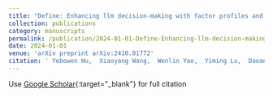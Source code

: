 ```yaml
---
title: "Define: Enhancing llm decision-making with factor profiles and analogical reasoning"
collection: publications
category: manuscripts
permalink: /publication/2024-01-01-Define-Enhancing-llm-decision-making-with-factor-profiles-and-analogical-reasoning
date: 2024-01-01
venue: 'arXiv preprint arXiv:2410.01772'
citation: ' Yebowen Hu,  Xiaoyang Wang,  Wenlin Yao,  Yiming Lu,  Daoan Zhang,  Hassan Foroosh,  Dong Yu,  Fei Liu, &quot;Define: Enhancing llm decision-making with factor profiles and analogical reasoning.&quot; arXiv preprint arXiv:2410.01772, 2024.'
---
```

Use [Google Scholar](https://scholar.google.com/scholar?q=Define:+Enhancing+llm+decision+making+with+factor+profiles+and+analogical+reasoning){:target="_blank"} for full citation
